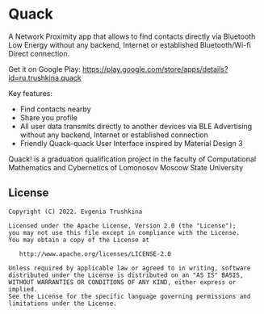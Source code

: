 # Quack

A Network Proximity app that allows to find contacts directly via Bluetooth Low Energy without any backend, Internet or established Bluetooth/Wi-fi Direct connection.

Get it on Google Play: https://play.google.com/store/apps/details?id=ru.trushkina.quack

Key features:
* Find contacts nearby
* Share you profile
* All user data transmits directly to another devices via BLE Advertising without any backend, Internet or established connection 
* Friendly Quack-quack User Interface inspired by Material Design 3

Quack! is a graduation qualification project in the faculty of Computational Mathematics and Cybernetics of Lomonosov Moscow State University

License
-----
    Copyright (C) 2022. Evgenia Trushkina

    Licensed under the Apache License, Version 2.0 (the "License");
    you may not use this file except in compliance with the License.
    You may obtain a copy of the License at

       http://www.apache.org/licenses/LICENSE-2.0

    Unless required by applicable law or agreed to in writing, software
    distributed under the License is distributed on an "AS IS" BASIS,
    WITHOUT WARRANTIES OR CONDITIONS OF ANY KIND, either express or implied.
    See the License for the specific language governing permissions and
    limitations under the License.
